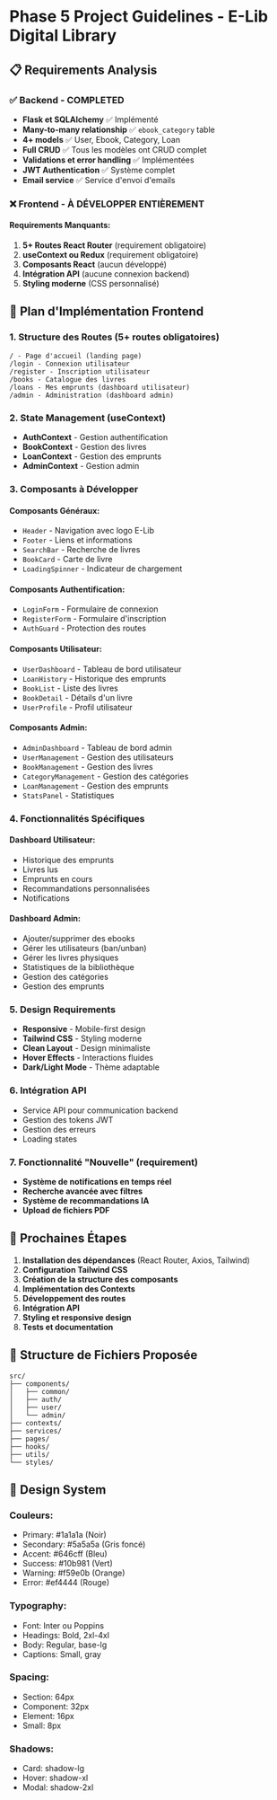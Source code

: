 # Phase 5 Project Guidelines - E-Lib Digital Library

## 📋 Requirements Analysis

### ✅ Backend - COMPLETED
- **Flask et SQLAlchemy** ✅ Implémenté
- **Many-to-many relationship** ✅ `ebook_category` table
- **4+ models** ✅ User, Ebook, Category, Loan
- **Full CRUD** ✅ Tous les modèles ont CRUD complet
- **Validations et error handling** ✅ Implémentées
- **JWT Authentication** ✅ Système complet
- **Email service** ✅ Service d'envoi d'emails

### ❌ Frontend - À DÉVELOPPER ENTIÈREMENT

#### Requirements Manquants:
1. **5+ Routes React Router** (requirement obligatoire)
2. **useContext ou Redux** (requirement obligatoire)
3. **Composants React** (aucun développé)
4. **Intégration API** (aucune connexion backend)
5. **Styling moderne** (CSS personnalisé)

## 🎯 Plan d'Implémentation Frontend

### 1. Structure des Routes (5+ routes obligatoires)
```
/ - Page d'accueil (landing page)
/login - Connexion utilisateur
/register - Inscription utilisateur
/books - Catalogue des livres
/loans - Mes emprunts (dashboard utilisateur)
/admin - Administration (dashboard admin)
```

### 2. State Management (useContext)
- **AuthContext** - Gestion authentification
- **BookContext** - Gestion des livres
- **LoanContext** - Gestion des emprunts
- **AdminContext** - Gestion admin

### 3. Composants à Développer

#### Composants Généraux:
- `Header` - Navigation avec logo E-Lib
- `Footer` - Liens et informations
- `SearchBar` - Recherche de livres
- `BookCard` - Carte de livre
- `LoadingSpinner` - Indicateur de chargement

#### Composants Authentification:
- `LoginForm` - Formulaire de connexion
- `RegisterForm` - Formulaire d'inscription
- `AuthGuard` - Protection des routes

#### Composants Utilisateur:
- `UserDashboard` - Tableau de bord utilisateur
- `LoanHistory` - Historique des emprunts
- `BookList` - Liste des livres
- `BookDetail` - Détails d'un livre
- `UserProfile` - Profil utilisateur

#### Composants Admin:
- `AdminDashboard` - Tableau de bord admin
- `UserManagement` - Gestion des utilisateurs
- `BookManagement` - Gestion des livres
- `CategoryManagement` - Gestion des catégories
- `LoanManagement` - Gestion des emprunts
- `StatsPanel` - Statistiques

### 4. Fonctionnalités Spécifiques

#### Dashboard Utilisateur:
- Historique des emprunts
- Livres lus
- Emprunts en cours
- Recommandations personnalisées
- Notifications

#### Dashboard Admin:
- Ajouter/supprimer des ebooks
- Gérer les utilisateurs (ban/unban)
- Gérer les livres physiques
- Statistiques de la bibliothèque
- Gestion des catégories
- Gestion des emprunts

### 5. Design Requirements
- **Responsive** - Mobile-first design
- **Tailwind CSS** - Styling moderne
- **Clean Layout** - Design minimaliste
- **Hover Effects** - Interactions fluides
- **Dark/Light Mode** - Thème adaptable

### 6. Intégration API
- Service API pour communication backend
- Gestion des tokens JWT
- Gestion des erreurs
- Loading states

### 7. Fonctionnalité "Nouvelle" (requirement)
- **Système de notifications en temps réel**
- **Recherche avancée avec filtres**
- **Système de recommandations IA**
- **Upload de fichiers PDF**

## 🚀 Prochaines Étapes

1. **Installation des dépendances** (React Router, Axios, Tailwind)
2. **Configuration Tailwind CSS**
3. **Création de la structure des composants**
4. **Implémentation des Contexts**
5. **Développement des routes**
6. **Intégration API**
7. **Styling et responsive design**
8. **Tests et documentation**

## 📁 Structure de Fichiers Proposée

```
src/
├── components/
│   ├── common/
│   ├── auth/
│   ├── user/
│   └── admin/
├── contexts/
├── services/
├── pages/
├── hooks/
├── utils/
└── styles/
```

## 🎨 Design System

### Couleurs:
- Primary: #1a1a1a (Noir)
- Secondary: #5a5a5a (Gris foncé)
- Accent: #646cff (Bleu)
- Success: #10b981 (Vert)
- Warning: #f59e0b (Orange)
- Error: #ef4444 (Rouge)

### Typography:
- Font: Inter ou Poppins
- Headings: Bold, 2xl-4xl
- Body: Regular, base-lg
- Captions: Small, gray

### Spacing:
- Section: 64px
- Component: 32px
- Element: 16px
- Small: 8px

### Shadows:
- Card: shadow-lg
- Hover: shadow-xl
- Modal: shadow-2xl
